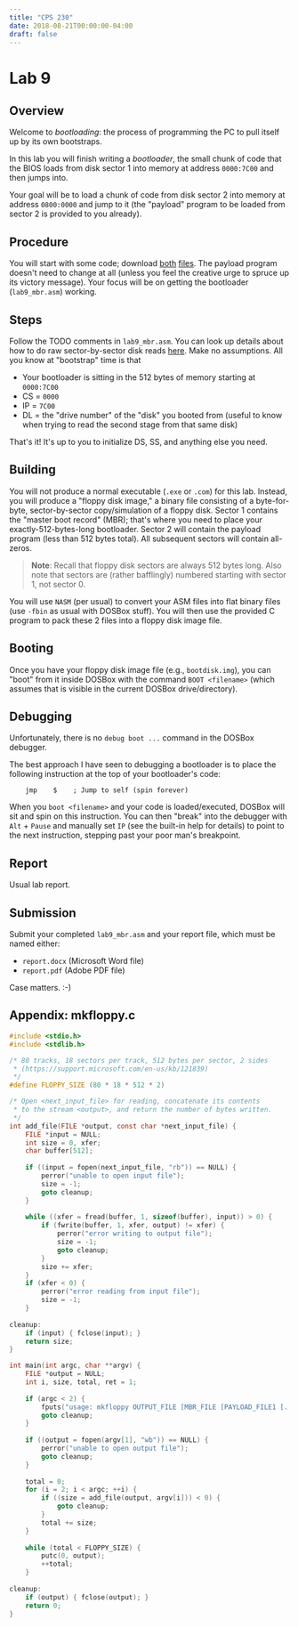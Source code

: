 ```yaml
---
title: "CPS 230"
date: 2018-08-21T00:00:00-04:00
draft: false
---
```


# Lab 9
## Overview

Welcome to *bootloading*: the process of programming the PC to pull itself up by its own bootstraps.

In this lab you will finish writing a *bootloader*, the small chunk of code that the BIOS loads from disk sector 1 into
memory at address `0000:7C00` and then jumps into.

Your goal will be to load a chunk of code from disk sector 2 into memory at address `0800:0000` and jump to it
(the "payload" program to be loaded from sector 2 is provided to you already).

## Procedure

You will start with some code; download [both](lab9_mbr.asm)
[files](lab9_payload.asm).  The payload program doesn't need to
change at all (unless you feel the creative urge to spruce up its victory message).
Your focus will be on getting the bootloader (`lab9_mbr.asm`) working.

## Steps

Follow the TODO comments in `lab9_mbr.asm`.  You can look up details about how to do raw sector-by-sector
disk reads [here](http://stanislavs.org/helppc/int_13.html).  Make no assumptions.  All you know at "bootstrap"
time is that

* Your bootloader is sitting in the 512 bytes of memory starting at `0000:7C00`
* CS = `0000`
* IP = `7C00`
* DL = the "drive number" of the "disk" you booted from (useful to know when trying to read the second
  stage from that same disk)

That's it!  It's up to you to initialize DS, SS, and anything else you need.

## Building

You will not produce a normal executable (`.exe` or `.com`) for this lab.  Instead, you will
produce a "floppy disk image," a binary file consisting of a byte-for-byte, sector-by-sector
copy/simulation of a floppy disk.  Sector 1 contains the "master boot record" (MBR); that's where
you need to place your exactly-512-bytes-long bootloader.  Sector 2 will contain the payload
program (less than 512 bytes total).  All subsequent sectors will contain all-zeros.

> **Note**: Recall that floppy disk sectors are always 512 bytes long.  Also note
> that sectors are (rather bafflingly) numbered starting with sector 1, not sector 0.

You will use `NASM` (per usual) to convert your ASM files into flat binary files
(use `-fbin` as usual with DOSBox stuff).  You will then use the provided C program
to pack these 2 files into a floppy disk image file.

## Booting

Once you have your floppy disk image file (e.g., `bootdisk.img`), you can "boot" from it
inside DOSBox with the command `BOOT <filename>` (which assumes that <filename> is visible
in the current DOSBox drive/directory).

## Debugging

Unfortunately, there is no `debug boot ...` command in the DOSBox debugger.

The best approach I have seen to debugging a bootloader is to place the following
instruction at the top of your bootloader's code:

        jmp    $    ; Jump to self (spin forever)

When you `boot <filename>` and your code is loaded/executed, DOSBox will sit and spin on this instruction.
You can then "break" into the debugger with `Alt` + `Pause` and manually set `IP` (see the built-in help
for details) to point to the next instruction, stepping past your poor man's breakpoint.

## Report

Usual lab report.

## Submission

Submit your completed `lab9_mbr.asm` and your report file, which must be named either:

* `report.docx` (Microsoft Word file)
* `report.pdf` (Adobe PDF file)

Case matters. :-)

## Appendix: mkfloppy.c

```c
#include <stdio.h>
#include <stdlib.h>

/* 80 tracks, 18 sectors per track, 512 bytes per sector, 2 sides
 * (https://support.microsoft.com/en-us/kb/121839)
 */
#define FLOPPY_SIZE (80 * 18 * 512 * 2)

/* Open <next_input_file> for reading, concatenate its contents
 * to the stream <output>, and return the number of bytes written.
 */
int add_file(FILE *output, const char *next_input_file) {
    FILE *input = NULL;
    int size = 0, xfer;
    char buffer[512];
    
    if ((input = fopen(next_input_file, "rb")) == NULL) {
        perror("unable to open input file");
        size = -1;
        goto cleanup;
    }
    
    while ((xfer = fread(buffer, 1, sizeof(buffer), input)) > 0) {
        if (fwrite(buffer, 1, xfer, output) != xfer) {
            perror("error writing to output file");
            size = -1;
            goto cleanup;
        }
        size += xfer;
    }
    if (xfer < 0) {
        perror("error reading from input file");
        size = -1;
    }
    
cleanup:
    if (input) { fclose(input); }
    return size;
}

int main(int argc, char **argv) {
    FILE *output = NULL;
    int i, size, total, ret = 1;
    
    if (argc < 2) {
        fputs("usage: mkfloppy OUTPUT_FILE [MBR_FILE [PAYLOAD_FILE1 [...]]]", stderr);
        goto cleanup;
    }
    
    if ((output = fopen(argv[1], "wb")) == NULL) {
        perror("unable to open output file");
        goto cleanup;
    }
    
    total = 0;
    for (i = 2; i < argc; ++i) {
        if ((size = add_file(output, argv[i])) < 0) {
            goto cleanup;
        }
        total += size;
    }
    
    while (total < FLOPPY_SIZE) {
        putc(0, output);
        ++total;
    }
    
cleanup:
    if (output) { fclose(output); }
    return 0;
}
```
